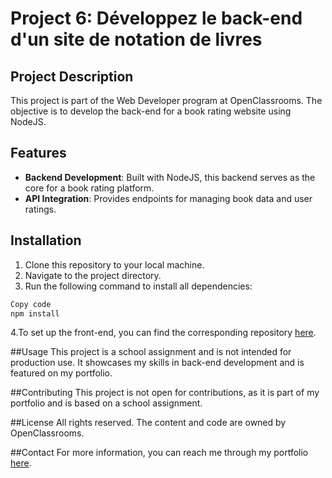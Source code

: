 # Project 6: Développez le back-end d'un site de notation de livres

## Project Description

This project is part of the Web Developer program at OpenClassrooms. The objective is to develop the back-end for a book rating website using NodeJS.

## Features

- **Backend Development**: Built with NodeJS, this backend serves as the core for a book rating platform.
- **API Integration**: Provides endpoints for managing book data and user ratings.

## Installation

1. Clone this repository to your local machine.
2. Navigate to the project directory.
3. Run the following command to install all dependencies:
```bash
Copy code
npm install
```
4.To set up the front-end, you can find the corresponding repository [here](https://github.com/OpenClassrooms-Student-Center/P7-Dev-Web-livres).

##Usage
This project is a school assignment and is not intended for production use. It showcases my skills in back-end development and is featured on my portfolio.

##Contributing
This project is not open for contributions, as it is part of my portfolio and is based on a school assignment.

##License
All rights reserved. The content and code are owned by OpenClassrooms.

##Contact
For more information, you can reach me through my portfolio [here](https://roxane-myportefolio.netlify.app/).
